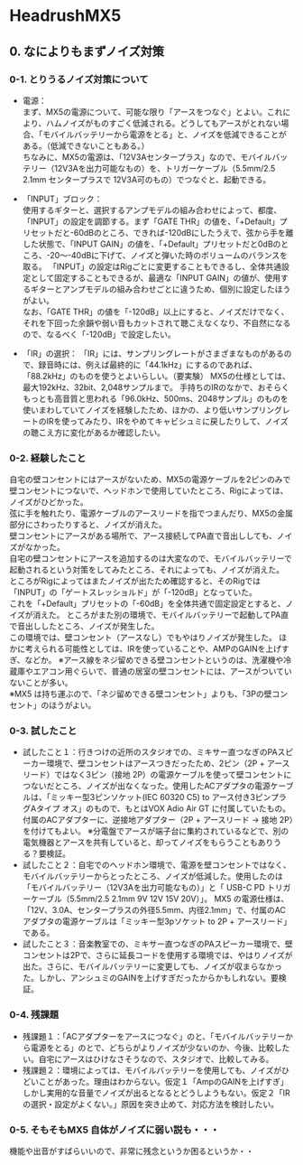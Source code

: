 # HeadrushMX5
## 0. なによりもまずノイズ対策
### 0-1. とりうるノイズ対策について
- 電源：  
まず、MX5の電源について、可能な限り「アースをつなぐ」とよい。これにより、ハムノイズがものすごく低減される。どうしてもアースがとれない場合、「モバイルバッテリーから電源をとる」と、ノイズを低減できることがある。（低減できないこともある。）  
ちなみに、MX5の電源は、「12V3Aセンタープラス」なので、モバイルバッテリー（12V3Aを出力可能なもの）を、トリガーケーブル（5.5mm/2.5 2.1mm センタープラスで 12V3A可のもの）でつなぐと、起動できる。  
  
- 「INPUT」ブロック：  
使用するギターと、選択するアンプモデルの組み合わせによって、都度、「INPUT」の設定を調節する。まず「GATE THR」の値を、「+Default」プリセットだと-60dBのところ、できれば-120dBにしたうえで、弦から手を離した状態で、「INPUT GAIN」の値を、「+Default」プリセットだと0dBのところ、-20～-40dBに下げて、ノイズと弾いた時のボリュームのバランスを取る。
「INPUT」の設定はRigごとに変更することもできるし、全体共通設定として固定することもできるが、最適な「INPUT GAIN」の値が、使用するギターとアンプモデルの組み合わせごとに違うため、個別に設定したほうがよい。  
なお、「GATE THR」の値を「-120dB」以上にすると、ノイズだけでなく、それを下回った余韻や弱い音もカットされて聴こえなくなり、不自然になるので、なるべく「-120dB」で設定したい。
  
- 「IR」の選択：
「IR」には、サンプリングレートがさまざまなものがあるので、録音時には、例えば最終的に「44.1kHz」にするのであれば、「88.2kHz」のものを使うとよいらしい。（要実験）
MX5の仕様としては、最大192kHz、32bit、2,048サンプルまで。 
手持ちのIRのなかで、おそらくもっとも高音質と思われる「96.0kHz、500ms、2048サンプル」のものを使いまわしていてノイズを経験したため、ほかの、より低いサンプリングレートのIRを使ってみたり、IRをやめてキャビシュミに戻したりして、ノイズの聴こえ方に変化があるか確認したい。  
### 0-2. 経験したこと
自宅の壁コンセントにはアースがないため、MX5の電源ケーブルを2ピンのみで壁コンセントにつないで、ヘッドホンで使用していたところ、Rigによっては、ノイズがひどかった。  
弦に手を触れたり、電源ケーブルのアースリードを指でつまんだり、MX5の金属部分にさわったりすると、ノイズが消えた。  
壁コンセントにアースがある場所で、アース接続してPA直で音出ししても、ノイズがなかった。  
自宅の壁コンセントにアースを追加するのは大変なので、モバイルバッテリーで起動されるという対策をしてみたところ、それによっても、ノイズが消えた。  
ところがRigによってはまたノイズが出たため確認すると、そのRigでは「INPUT」の「ゲートスレッショルド」が「-120dB」となっていた。  
これを「+Default」プリセットの「-60dB」を全体共通で固定設定とすると、ノイズが消えた。
ところがまた別の環境で、モバイルバッテリーで起動してPA直で音出ししたところ、ノイズが発生した。  
この環境では、壁コンセント（アースなし）でもやはりノイズが発生した。
ほかに考えられる可能性としては、IRを使っていることや、AMPのGAINを上げすぎ、などか。
※アース線をネジ留めできる壁コンセントというのは、洗濯機や冷蔵庫やエアコン用ぐらいで、普通の居室の壁コンセントには、アースがついていないことが多い。  
※MX5 は持ち運ぶので、「ネジ留めできる壁コンセント」よりも、「3Pの壁コンセント」のほうがよい。
  
### 0-3. 試したこと
- 試したこと１：行きつけの近所のスタジオでの、ミキサー直つなぎのPAスピーカー環境で、壁コンセントはアースつきだったため、2ピン（2P + アースリード）ではなく3ピン（接地 2P）の電源ケーブルを使って壁コンセントにつないだところ、ノイズが出なくなった。使用したACアダプタの電源ケーブルは、「ミッキー型3ピンソケット(IEC 60320 C5) to アース付き3ピンプラグAタイプ オス」のもので、もとはVOX Adio Air GT に付属していたもの。付属のACアダプターに、逆接地アダプター（2P + アースリード → 接地 2P）を付けてもよい。
※分電盤でアースが端子台に集約されているなどで、別の電気機器とアースを共有していると、却ってノイズをもらうこともありうる？要検証。
- 試したこと２：自宅でのヘッドホン環境で、電源を壁コンセントではなく、モバイルバッテリーからとったところ、ノイズが低減した。使用したのは「モバイルバッテリー（12V3Aを出力可能なもの）」と「 USB-C PD トリガーケーブル（5.5mm/2.5 2.1mm 9V 12V 15V 20V）」。
MX5 の電源仕様は、「12V、3.0A、センタープラスの外径5.5mm、内径2.1mm」で、付属のACアダプタの電源ケーブルは「ミッキー型3pソケット to 2P + アースリード」である。
- 試したこと３：音楽教室での、ミキサー直つなぎのPAスピーカー環境で、壁コンセントは2Pで、さらに延長コードを使用する環境では、やはりノイズが出た。さらに、モバイルバッテリーに変更しても、ノイズが収まらなかった。しかし、アンシュミのGAINを上げすぎだったからかもしれない。要検証。
### 0-4. 残課題
- 残課題１：「ACアダプターをアースにつなぐ」のと、「モバイルバッテリーから電源をとる」のとで、どちらがよりノイズが少ないのか、今後、比較したい。自宅にアースはひけなさそうなので、スタジオで、比較してみる。
- 残課題２：環境によっては、モバイルバッテリーを使用しても、ノイズがひどいことがあった。理由はわからない。仮定１「AmpのGAINを上げすぎ」しかし実用的な音量でノイズが出るとなるとどうしようもない。仮定２「IRの選択・設定がよくない。」原因を突き止めて、対応方法を検討したい。
### 0-5. そもそもMX5 自体がノイズに弱い説も・・・
機能や出音がすばらいいので、非常に残念というか困るというか・・